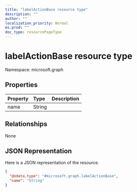 ```yaml
---
title: "labelActionBase resource type"
description: ""
author: ""
localization_priority: Normal
ms.prod: ""
doc_type: resourcePageType
---
```


# labelActionBase resource type


Namespace: microsoft.graph



## Properties
|Property|Type|Description|
|:---|:---|:---|
|name|String||

## Relationships
None

## JSON Representation
Here is a JSON representation of the resource.
<!-- {
  "blockType": "resource",
  "@odata.type": "microsoft.graph.labelActionBase"
}
-->
``` json
{
  "@odata.type": "#microsoft.graph.labelActionBase",
  "name": "String"
}
```


